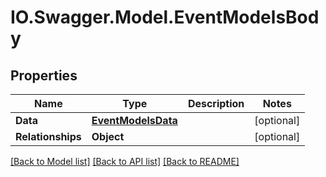 # IO.Swagger.Model.EventModelsBody
## Properties

Name | Type | Description | Notes
------------ | ------------- | ------------- | -------------
**Data** | [**EventModelsData**](EventModelsData.md) |  | [optional] 
**Relationships** | **Object** |  | [optional] 

[[Back to Model list]](../README.md#documentation-for-models) [[Back to API list]](../README.md#documentation-for-api-endpoints) [[Back to README]](../README.md)

